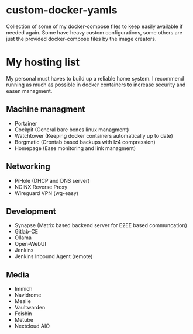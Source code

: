 # custom-docker-yamls
Collection of some of my docker-compose files to keep easily available if needed again. Some have heavy custom configurations, some others are just the provided docker-compose files by the image creators.

# My hosting list
My personal must haves to build up a reliable home system. I recommend running as much as possible in docker containers to increase security and easen managment.

## Machine managment
- Portainer
- Cockpit (General bare bones linux managment)
- Watchtower (Keeping docker containers automatically up to date)
- Borgmatic (Crontab based backups with lz4 compression)
- Homepage (Ease monitoring and link managment)

## Networking
- PiHole (DHCP and DNS server)
- NGINX Reverse Proxy
- Wireguard VPN (wg-easy)

## Development
- Synapse (Matrix based backend server for E2EE based communcation)
- Gitlab-CE
- Ollama
- Open-WebUI
- Jenkins
- Jenkins Inbound Agent (remote)

## Media
- Immich
- Navidrome
- Mealie
- Vaultwarden
- Feishin
- Metube
- Nextcloud AIO